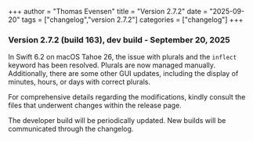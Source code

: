 +++
author = "Thomas Evensen"
title = "Version 2.7.2"
date = "2025-09-20"
tags = ["changelog","version 2.7.2"]
categories = ["changelog"]
+++

### Version 2.7.2 (build 163), dev build - September 20, 2025

In Swift 6.2 on macOS Tahoe 26, the issue with plurals and the `inflect` keyword has been resolved. Plurals are now managed manually. Additionally, there are some other GUI updates, including the display of minutes, hours, or days with correct plurals.

For comprehensive details regarding the modifications, kindly consult the files that underwent changes within the release page.

The developer build will be periodically updated. New builds will be communicated through the changelog.
